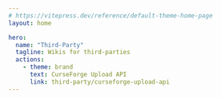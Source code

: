 ```yaml
---
# https://vitepress.dev/reference/default-theme-home-page
layout: home

hero:
  name: "Third-Party"
  tagline: Wikis for third-parties
  actions:
    - theme: brand
      text: CurseForge Upload API
      link: third-party/curseforge-upload-api
---
```

